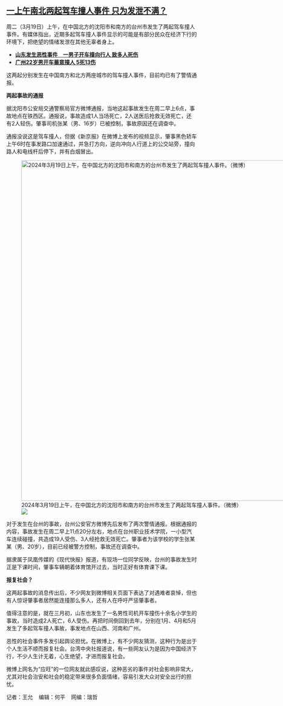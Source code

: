 <!--1710868014000-->
[一上午南北两起驾车撞人事件 只为发泄不满？](https://www.rfa.org/mandarin/yataibaodao/shehui/wy2-03192024130151.html)
------

<p>周二（3月19日）上午，在中国北方的沈阳市和南方的台州市发生了两起驾车撞人事件。有媒体指出，近期多起驾车撞人事件显示的可能是有部分民众在经济下行的环境下，把绝望的情绪发泄在其他无辜者身上。</p><ul><li><strong><a href="https://www.rfa.org/mandarin/Xinwen/4-03012024105452.html">山东发生恶性事件　一男子开车撞向行人 致多人死伤</a></strong></li><li><a href="https://www.rfa.org/mandarin/Xinwen/6-01112023114717.html"><strong>广州22岁男开车蓄意撞人 5死13伤</strong></a></li></ul><p>这两起分别发生在中国南方和北方两座城市的驾车撞人事件，目前均已有了警情通报。</p><p><strong>两起事故的通报</strong></p><p>据沈阳市公安局交通警察局官方微博通报，当地这起事故发生在周二早上6点，事故地点在铁西区。通报说，事故造成1人当场死亡，2人送医后抢救无效死亡，还有2人轻伤。肇事司机张某（男、16岁）已被控制，事故原因还在调查中。</p><p>通报没说这是驾车撞人，但据《新京报》在微博上发布的视频显示，肇事黑色轿车上午6时在事发路口加速通过，并急打方向，逆向冲向人行道上的公交站旁，撞向路人和电线杆后停下，并有白烟冒出。</p><p><figure class="image-richtext image-inline captioned" style="width:1344px;"><img alt="2024年3月19日上午，在中国北方的沈阳市和南方的台州市发生了两起驾车撞人事件。（微博）" height="901" src="https://www.rfa.org/mandarin/yataibaodao/shehui/wy2-03192024130151.html/2.jpg/@@images/2806e9a8-7e28-46aa-bcd9-ef11759bc239.jpeg" title="2.jpg" width="1344"/><figcaption class="image-caption">2024年3月19日上午，在中国北方的沈阳市和南方的台州市发生了两起驾车撞人事件。（微博）</figcaption><small></small><div id="zoomattribute"><a data-caption="2024年3月19日上午，在中国北方的沈阳市和南方的台州市发生了两起驾车撞人事件。（微博）" data-fancybox="" href="https://www.rfa.org/mandarin/yataibaodao/shehui/wy2-03192024130151.html/2.jpg" id="single_image" title="2024年3月19日上午，在中国北方的沈阳市和南方的台州市发生了两起驾车撞人事件。（微博）"><img src="/++plone++rfa-resources/img/icon-zoom.png"/></a></div></figure></p><p>对于发生在台州的事故，台州公安官方微博先后发布了两次警情通报。根据通报的内容，事故发生在周二早上11点20分左右，地点在台州职业技术学院，一小型汽车连续碰撞，共造成19人受伤、3人经抢救无效死亡。肇事者为该学校的学生张某某（男、20岁），目前已经被警方控制，事故还在调查中。</p><p>据隶属于凤凰传媒的《现代快报》报道，有现场一位同学反映，台州的事故发生时正是下课时间，肇事车辆朝着体育馆开过去，当时正好有体育课下课。</p><p><strong>报复社会？</strong></p><p>这两起事故的消息传出后，不少网友到微博相关页面下表达了对遇难者哀悼，但也有人惊讶肇事者居然能连撞那么多人，还有人在呼吁严惩肇事者。</p><p>值得注意的是，就在三月初，山东也发生了一名男性司机开车撞伤十余名小学生的事故，当时造成2人死亡，6人受伤。再把时间倒回到去年，分别在1月、4月和5月发生了多起驾车撞人事故，事发地点在山西、河南和广州。</p><p>恶性的社会事件多发引起舆论担忧。在微博上，有不少网友猜测，这种行为是出于个人生活不顺而报复社会。台湾中央社报道说，有一些网友认为是因为中国经济下行，不少人生计无着，心生绝望，才进而报复社会。</p><p>微博上网名为“应旺”的一位网友就此感叹说，这种恶劣的事件对社会影响非常大，尤其对社会治安和社会的稳定带来很多负面情绪，容易引发大众对安全出行的担忧。</p><p>记者：王允    编辑：何平    网编：瑞哲<strong></strong></p>
